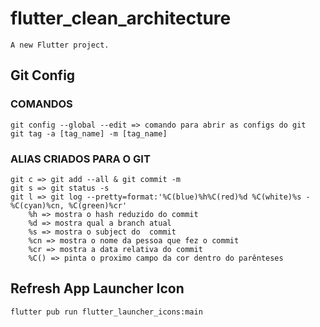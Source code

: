 # flutter_clean_architecture

    A new Flutter project.

## Git Config

### COMANDOS

    git config --global --edit => comando para abrir as configs do git
    git tag -a [tag_name] -m [tag_name]

### ALIAS CRIADOS PARA O GIT

    git c => git add --all & git commit -m
    git s => git status -s
    git l => git log --pretty=format:'%C(blue)%h%C(red)%d %C(white)%s - %C(cyan)%cn, %C(green)%cr'
        %h => mostra o hash reduzido do commit
        %d => mostra qual a branch atual
        %s => mostra o subject do  commit
        %cn => mostra o nome da pessoa que fez o commit
        %cr => mostra a data relativa do commit
        %C() => pinta o proximo campo da cor dentro do parênteses

## Refresh App Launcher Icon

    flutter pub run flutter_launcher_icons:main
